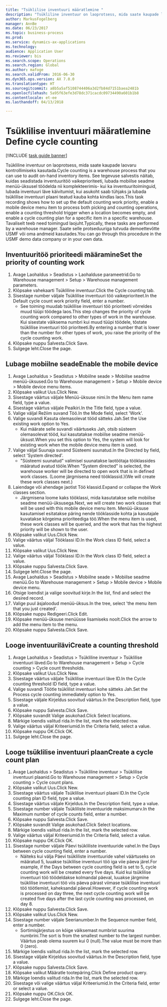 ```yaml
--- 
title: "Tsüklilise inventuuri määratlemine "
description: "Tsükliline inventuur on laoprotsess, mida saate kaupade laovaru kontrollimiseks kasutada."
author: MarkusFogelberg
manager: AnnBe
ms.date: 06/23/2017
ms.topic: business-process
ms.prod: 
ms.service: dynamics-ax-applications
ms.technology: 
audience: Application User
ms.reviewer: bis
ms.search.scope: Operations
ms.search.region: Global
ms.author: mafoge
ms.search.validFrom: 2016-06-30
ms.dyn365.ops.version: AX 7.0.0
ms.translationtype: HT
ms.sourcegitcommit: a8b5a5af5108744406a3d2fb84d7151baea2481b
ms.openlocfilehash: 5a95f63efe3d78dc371cacdc09734490a601b1b8
ms.contentlocale: et-ee
ms.lasthandoff: 04/13/2018

---
```

# <a name="define-cycle-counting"></a><span data-ttu-id="88ead-103">Tsüklilise inventuuri määratlemine </span><span class="sxs-lookup"><span data-stu-id="88ead-103">Define cycle counting</span></span> 

[!INCLUDE [task guide banner](../../includes/task-guide-banner.md)]

<span data-ttu-id="88ead-104">Tsükliline inventuur on laoprotsess, mida saate kaupade laovaru kontrollimiseks kasutada.</span><span class="sxs-lookup"><span data-stu-id="88ead-104">Cycle counting is a warehouse process that you can use to audit on-hand inventory items.</span></span> <span data-ttu-id="88ead-105">See tegevuse salvestis näitab, kuidas seadistada inventuuritöö vaikeprioriteeti, lubada mobiilse seadme menüü-üksusel töödelda nii komplekteerimis- kui ka inventuuritoiminguid, lubada inventuuri läve käivitumist, kui asukoht saab tühjaks ja lubada tsüklilise inventuuri plaani teatud kauba kohta kindlas laos.</span><span class="sxs-lookup"><span data-stu-id="88ead-105">This task recording shows how to set up the default counting work priority, enable a mobile device menu item to process both picking and counting operations, enable a counting threshold trigger when a location becomes empty, and enable a cycle counting plan for a specific item in a specific warehouse.</span></span> <span data-ttu-id="88ead-106">Tavaliselt teeb need toimingud laojuht.</span><span class="sxs-lookup"><span data-stu-id="88ead-106">Typically, these tasks are performed by a warehouse manager.</span></span> <span data-ttu-id="88ead-107">Saate selle protseduuriga tutvuda demoettevõtte USMF või oma andmeid kasutades.</span><span class="sxs-lookup"><span data-stu-id="88ead-107">You can go through this procedure in the USMF demo data company or in your own data.</span></span>


## <a name="set-the-priority-of-counting-work"></a><span data-ttu-id="88ead-108">Inventuuritöö prioriteedi määramine</span><span class="sxs-lookup"><span data-stu-id="88ead-108">Set the priority of counting work</span></span>
1. <span data-ttu-id="88ead-109">Avage Laohaldus > Seadistus > Laohalduse parameetrid.</span><span class="sxs-lookup"><span data-stu-id="88ead-109">Go to Warehouse management > Setup > Warehouse management parameters.</span></span>
2. <span data-ttu-id="88ead-110">Klõpsake vahekaarti Tsükliline inventuur.</span><span class="sxs-lookup"><span data-stu-id="88ead-110">Click the Cycle counting tab.</span></span>
3. <span data-ttu-id="88ead-111">Sisestage number väljale Tsüklilise inventuuri töö vaikeprioriteet.</span><span class="sxs-lookup"><span data-stu-id="88ead-111">In the Default cycle count work priority field, enter a number.</span></span>
    * <span data-ttu-id="88ead-112">See toiming muudab tsüklilise inventuuri töö prioriteeti võrreldes muud tüüpi töödega laos.</span><span class="sxs-lookup"><span data-stu-id="88ead-112">This step changes the priority of cycle counting work compared to other types of work in the warehouse.</span></span> <span data-ttu-id="88ead-113">Kui sisestate väiksema numbri kui muud tüüpi töödele, tõstate tsüklilise inventuuri töö prioriteeti.</span><span class="sxs-lookup"><span data-stu-id="88ead-113">By entering a number that is lower than the number for other types of work, you raise the priority of the cycle counting work.</span></span>  
4. <span data-ttu-id="88ead-114">Klõpsake nuppu Salvesta.</span><span class="sxs-lookup"><span data-stu-id="88ead-114">Click Save.</span></span>
5. <span data-ttu-id="88ead-115">Sulgege leht.</span><span class="sxs-lookup"><span data-stu-id="88ead-115">Close the page.</span></span>

## <a name="enable-the-mobile-device"></a><span data-ttu-id="88ead-116">Lubage mobiilne seade</span><span class="sxs-lookup"><span data-stu-id="88ead-116">Enable the mobile device</span></span>
1. <span data-ttu-id="88ead-117">Avage Laohaldus > Seadistus > Mobiilne seade > Mobiilse seadme menüü-üksused.</span><span class="sxs-lookup"><span data-stu-id="88ead-117">Go to Warehouse management > Setup > Mobile device > Mobile device menu items.</span></span>
2. <span data-ttu-id="88ead-118">Klõpsake valikut Uus.</span><span class="sxs-lookup"><span data-stu-id="88ead-118">Click New.</span></span>
3. <span data-ttu-id="88ead-119">Sisestage väärtus väljale Menüü-üksuse nimi.</span><span class="sxs-lookup"><span data-stu-id="88ead-119">In the Menu item name field, type a value.</span></span>
4. <span data-ttu-id="88ead-120">Sisestage väärtus väljale Pealkiri.</span><span class="sxs-lookup"><span data-stu-id="88ead-120">In the Title field, type a value.</span></span>
5. <span data-ttu-id="88ead-121">Valige väljal Režiim suvand Töö.</span><span class="sxs-lookup"><span data-stu-id="88ead-121">In the Mode field, select 'Work'.</span></span>
6. <span data-ttu-id="88ead-122">Valige suvandi Kasuta olemasolevat tööd sätteks Jah.</span><span class="sxs-lookup"><span data-stu-id="88ead-122">Set the Use existing work option to Yes.</span></span>
    * <span data-ttu-id="88ead-123">Kui määrate selle suvandi väärtuseks Jah, otsib süsteem olemasolevat tööd, kui kasutatakse mobiilse seadme menüü-üksust.</span><span class="sxs-lookup"><span data-stu-id="88ead-123">When you set this option to Yes, the system will look for existing work when the mobile device menu item is used.</span></span>  
7. <span data-ttu-id="88ead-124">Valige väljal Suunaja suvand Süsteemi suunatud.</span><span class="sxs-lookup"><span data-stu-id="88ead-124">In the Directed by field, select 'System directed'.</span></span>
    * <span data-ttu-id="88ead-125">"Süsteemi suunatud" valimisel suunatakse laotöötaja tööklassides määratud avatud tööle.</span><span class="sxs-lookup"><span data-stu-id="88ead-125">When "System directed" is selected, the warehouse worker will be directed to open work that is in defined work classes.</span></span> <span data-ttu-id="88ead-126">(Loome järgmisena need tööklassid.)</span><span class="sxs-lookup"><span data-stu-id="88ead-126">(We will create these work classes next.)</span></span>  
8. <span data-ttu-id="88ead-127">Laiendage või ahendage jaotist Töö klassid.</span><span class="sxs-lookup"><span data-stu-id="88ead-127">Expand or collapse the Work classes section.</span></span>
    * <span data-ttu-id="88ead-128">Järgmisena loome kaks tööklassi, mida kasutatakse selle mobiilse seadme menüü-üksusega.</span><span class="sxs-lookup"><span data-stu-id="88ead-128">Next, we will create two work classes that will be used with this mobile device menu item.</span></span> <span data-ttu-id="88ead-129">Menüü-üksuse kasutamisel esitatakse päring nende tööklasside kohta ja kasutajale kuvatakse kõrgeima prioriteediga töö.</span><span class="sxs-lookup"><span data-stu-id="88ead-129">When the menu item is used, these work classes will be queried, and the work that has the highest priority will be shown to the user.</span></span>  
9. <span data-ttu-id="88ead-130">Klõpsake valikut Uus.</span><span class="sxs-lookup"><span data-stu-id="88ead-130">Click New.</span></span>
10. <span data-ttu-id="88ead-131">Valige väärtus väljal Tööklassi ID.</span><span class="sxs-lookup"><span data-stu-id="88ead-131">In the Work class ID field, select a value.</span></span>
11. <span data-ttu-id="88ead-132">Klõpsake valikut Uus.</span><span class="sxs-lookup"><span data-stu-id="88ead-132">Click New.</span></span>
12. <span data-ttu-id="88ead-133">Valige väärtus väljal Tööklassi ID.</span><span class="sxs-lookup"><span data-stu-id="88ead-133">In the Work class ID field, select a value.</span></span>
13. <span data-ttu-id="88ead-134">Klõpsake nuppu Salvesta.</span><span class="sxs-lookup"><span data-stu-id="88ead-134">Click Save.</span></span>
14. <span data-ttu-id="88ead-135">Sulgege leht.</span><span class="sxs-lookup"><span data-stu-id="88ead-135">Close the page.</span></span>
15. <span data-ttu-id="88ead-136">Avage Laohaldus > Seadistus > Mobiilne seade > Mobiilse seadme menüü.</span><span class="sxs-lookup"><span data-stu-id="88ead-136">Go to Warehouse management > Setup > Mobile device > Mobile device menu.</span></span>
16. <span data-ttu-id="88ead-137">Otsige loendist ja valige soovitud kirje.</span><span class="sxs-lookup"><span data-stu-id="88ead-137">In the list, find and select the desired record.</span></span>
17. <span data-ttu-id="88ead-138">Valige puul äsjaloodud menüü-üksus.</span><span class="sxs-lookup"><span data-stu-id="88ead-138">In the tree, select 'the menu item that you just created'.</span></span>
18. <span data-ttu-id="88ead-139">Klõpsake nuppu Redigeeri.</span><span class="sxs-lookup"><span data-stu-id="88ead-139">Click Edit.</span></span>
19. <span data-ttu-id="88ead-140">Klõpsake menüü-üksuse menüüsse lisamiseks noolt.</span><span class="sxs-lookup"><span data-stu-id="88ead-140">Click the arrow to add the menu item to the menu.</span></span>
20. <span data-ttu-id="88ead-141">Klõpsake nuppu Salvesta.</span><span class="sxs-lookup"><span data-stu-id="88ead-141">Click Save.</span></span>

## <a name="create-a-counting-threshold"></a><span data-ttu-id="88ead-142">Looge inventuurilävi</span><span class="sxs-lookup"><span data-stu-id="88ead-142">Create a counting threshold</span></span>
1. <span data-ttu-id="88ead-143">Avage Laohaldus > Seadistus > Tsükliline inventuur > Tsüklilise inventuuri läved.</span><span class="sxs-lookup"><span data-stu-id="88ead-143">Go to Warehouse management > Setup > Cycle counting > Cycle count thresholds.</span></span>
2. <span data-ttu-id="88ead-144">Klõpsake valikut Uus.</span><span class="sxs-lookup"><span data-stu-id="88ead-144">Click New.</span></span>
3. <span data-ttu-id="88ead-145">Sisestage väärtus väljale Tsüklilise inventuuri läve ID.</span><span class="sxs-lookup"><span data-stu-id="88ead-145">In the Cycle counting threshold ID field, type a value.</span></span>
4. <span data-ttu-id="88ead-146">Valige suvandi Töötle tsüklilist inventuuri kohe sätteks Jah.</span><span class="sxs-lookup"><span data-stu-id="88ead-146">Set the Process cycle counting immediately option to Yes.</span></span>
5. <span data-ttu-id="88ead-147">Sisestage väljale Kirjeldus soovitud väärtus.</span><span class="sxs-lookup"><span data-stu-id="88ead-147">In the Description field, type a value.</span></span>
6. <span data-ttu-id="88ead-148">Klõpsake nuppu Salvesta.</span><span class="sxs-lookup"><span data-stu-id="88ead-148">Click Save.</span></span>
7. <span data-ttu-id="88ead-149">Klõpsake suvandit Valige asukohad.</span><span class="sxs-lookup"><span data-stu-id="88ead-149">Click Select locations.</span></span>
8. <span data-ttu-id="88ead-150">Märkige loendis valitud rida.</span><span class="sxs-lookup"><span data-stu-id="88ead-150">In the list, mark the selected row.</span></span>
9. <span data-ttu-id="88ead-151">Valige väärtus väljal Kriteeriumid.</span><span class="sxs-lookup"><span data-stu-id="88ead-151">In the Criteria field, select a value.</span></span>
10. <span data-ttu-id="88ead-152">Klõpsake nuppu OK.</span><span class="sxs-lookup"><span data-stu-id="88ead-152">Click OK.</span></span>
11. <span data-ttu-id="88ead-153">Sulgege leht.</span><span class="sxs-lookup"><span data-stu-id="88ead-153">Close the page.</span></span>

## <a name="create-a-cycle-count-plan"></a><span data-ttu-id="88ead-154">Looge tsüklilise inventuuri plaan</span><span class="sxs-lookup"><span data-stu-id="88ead-154">Create a cycle count plan</span></span>
1. <span data-ttu-id="88ead-155">Avage Laohaldus > Seadistus > Tsükliline inventuur > Tsüklilise inventuuri plaanid.</span><span class="sxs-lookup"><span data-stu-id="88ead-155">Go to Warehouse management > Setup > Cycle counting > Cycle count plans.</span></span>
2. <span data-ttu-id="88ead-156">Klõpsake valikut Uus.</span><span class="sxs-lookup"><span data-stu-id="88ead-156">Click New.</span></span>
3. <span data-ttu-id="88ead-157">Sisestage väärtus väljale Tsüklilise inventuuri plaani ID.</span><span class="sxs-lookup"><span data-stu-id="88ead-157">In the Cycle counting plan ID field, type a value.</span></span>
4. <span data-ttu-id="88ead-158">Sisestage väärtus väljale Kirjeldus.</span><span class="sxs-lookup"><span data-stu-id="88ead-158">In the Description field, type a value.</span></span>
5. <span data-ttu-id="88ead-159">Sisestage number väljale Tsükliliste inventuuride maksimumarv.</span><span class="sxs-lookup"><span data-stu-id="88ead-159">In the Maximum number of cycle counts field, enter a number.</span></span>
6. <span data-ttu-id="88ead-160">Klõpsake nuppu Salvesta.</span><span class="sxs-lookup"><span data-stu-id="88ead-160">Click Save.</span></span>
7. <span data-ttu-id="88ead-161">Klõpsake suvandit Valige asukohad.</span><span class="sxs-lookup"><span data-stu-id="88ead-161">Click Select locations.</span></span>
8. <span data-ttu-id="88ead-162">Märkige loendis valitud rida.</span><span class="sxs-lookup"><span data-stu-id="88ead-162">In the list, mark the selected row.</span></span>
9. <span data-ttu-id="88ead-163">Valige väärtus väljal Kriteeriumid.</span><span class="sxs-lookup"><span data-stu-id="88ead-163">In the Criteria field, select a value.</span></span>
10. <span data-ttu-id="88ead-164">Klõpsake nuppu OK.</span><span class="sxs-lookup"><span data-stu-id="88ead-164">Click OK.</span></span>
11. <span data-ttu-id="88ead-165">Sisestage number väljale Päevi tsükliliste inventuuride vahel.</span><span class="sxs-lookup"><span data-stu-id="88ead-165">In the Days between cycle counting field, enter a number.</span></span>
    * <span data-ttu-id="88ead-166">Näiteks kui välja Päevi tsükliliste inventuuride vahel väärtuseks on määratud 5, luuakse tsüklilise inventuuri töö iga viie päeva järel.</span><span class="sxs-lookup"><span data-stu-id="88ead-166">For example, if the Days between cycle counting field is set to 5, cycle counting work will be created every five days.</span></span> <span data-ttu-id="88ead-167">Kuid kui tsüklilise inventuuri töö töödeldakse kolmandal päeval, luuakse järgmine tsüklilise inventuuri töö viis päeva pärast viimase tsüklilise inventuuri töö töötlemist, kaheksandal päeval.</span><span class="sxs-lookup"><span data-stu-id="88ead-167">However, if cycle counting work is processed on day three, the next cycle counting work will be created five days after the last cycle counting was processed, on day 8.</span></span>  
12. <span data-ttu-id="88ead-168">Klõpsake nuppu Salvesta.</span><span class="sxs-lookup"><span data-stu-id="88ead-168">Click Save.</span></span>
13. <span data-ttu-id="88ead-169">Klõpsake valikut Uus.</span><span class="sxs-lookup"><span data-stu-id="88ead-169">Click New.</span></span>
14. <span data-ttu-id="88ead-170">Sisestage number väljale Seerianumber.</span><span class="sxs-lookup"><span data-stu-id="88ead-170">In the Sequence number field, enter a number.</span></span>
    * <span data-ttu-id="88ead-171">Sortimisjärjestus on kõige väiksemast numbrist suurima numbrini.</span><span class="sxs-lookup"><span data-stu-id="88ead-171">The sort is from the smallest number to the largest number.</span></span> <span data-ttu-id="88ead-172">Väärtus peab olema suurem kui 0 (null).</span><span class="sxs-lookup"><span data-stu-id="88ead-172">The value must be more than 0 (zero).</span></span>  
15. <span data-ttu-id="88ead-173">Märkige loendis valitud rida.</span><span class="sxs-lookup"><span data-stu-id="88ead-173">In the list, mark the selected row.</span></span>
16. <span data-ttu-id="88ead-174">Sisestage väljale Kirjeldus soovitud väärtus.</span><span class="sxs-lookup"><span data-stu-id="88ead-174">In the Description field, type a value.</span></span>
17. <span data-ttu-id="88ead-175">Klõpsake nuppu Salvesta.</span><span class="sxs-lookup"><span data-stu-id="88ead-175">Click Save.</span></span>
18. <span data-ttu-id="88ead-176">Klõpsake valikut Määratle tootepäring.</span><span class="sxs-lookup"><span data-stu-id="88ead-176">Click Define product query.</span></span>
19. <span data-ttu-id="88ead-177">Märkige loendis valitud rida.</span><span class="sxs-lookup"><span data-stu-id="88ead-177">In the list, mark the selected row.</span></span>
20. <span data-ttu-id="88ead-178">Sisestage või valige väärtus väljal Kriteeriumid.</span><span class="sxs-lookup"><span data-stu-id="88ead-178">In the Criteria field, enter or select a value.</span></span>
21. <span data-ttu-id="88ead-179">Klõpsake nuppu OK.</span><span class="sxs-lookup"><span data-stu-id="88ead-179">Click OK.</span></span>
22. <span data-ttu-id="88ead-180">Sulgege leht.</span><span class="sxs-lookup"><span data-stu-id="88ead-180">Close the page.</span></span>


